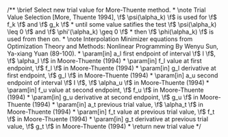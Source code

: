 /** \brief Select new trial value for More-Thuente method.
		  * \note Trial Value Selection [More, Thuente 1994], \f$ \psi(\alpha_k) \f$ is used for \f$ f_k \f$ and \f$ g_k \f$
		  * until some value satifies the test \f$ \psi(\alpha_k) \leq 0 \f$ and \f$ \phi'(\alpha_k) \geq 0 \f$
		  * then \f$ \phi(\alpha_k) \f$ is used from then on.
		  * \note Interpolation Minimizer equations from Optimization Theory and Methods: Nonlinear Programming By Wenyu Sun, Ya-xiang Yuan (89-100).
		  * \param[in] a_l first endpoint of interval \f$ I \f$, \f$ \alpha_l \f$ in Moore-Thuente (1994)
		  * \param[in] f_l value at first endpoint, \f$ f_l \f$ in Moore-Thuente (1994)
		  * \param[in] g_l derivative at first endpoint, \f$ g_l \f$ in Moore-Thuente (1994)
		  * \param[in] a_u second endpoint of interval \f$ I \f$, \f$ \alpha_u \f$ in Moore-Thuente (1994)
		  * \param[in] f_u value at second endpoint, \f$ f_u \f$ in Moore-Thuente (1994)
		  * \param[in] g_u derivative at second endpoint, \f$ g_u \f$ in Moore-Thuente (1994)
		  * \param[in] a_t previous trial value, \f$ \alpha_t \f$ in Moore-Thuente (1994)
		  * \param[in] f_t value at previous trial value, \f$ f_t \f$ in Moore-Thuente (1994)
		  * \param[in] g_t derivative at previous trial value, \f$ g_t \f$ in Moore-Thuente (1994)
		  * \return new trial value
		  */
		  